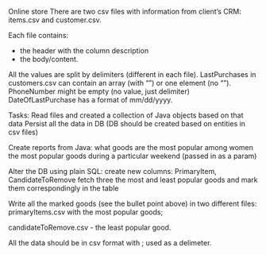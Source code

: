 Online store
There are two csv files with information from client’s CRM: items.csv and customer.csv. 

Each file contains:
- the header with the column description 
- the body/content. 

All the values are split by delimiters (different in each file). 
LastPurchases in customers.csv can contain an array (with “”) or one element (no “”).
PhoneNumber might be empty (no value, just delimiter)
DateOfLastPurchase has a format of mm/dd/yyyy. 

Tasks:
Read files and created a collection of Java objects based on that data
Persist all the data in DB (DB should be created based on entities in csv files)

Create reports from Java:
what goods are the most popular among women
the most popular goods during a particular weekend (passed in as a param)

Alter the DB using plain SQL:
create new columns: PrimaryItem, CandidateToRemove
fetch three the most and least popular goods and mark them correspondingly in the table

Write all the marked goods (see the bullet point above) in two different files: 
primaryItems.csv with the most popular goods; 

candidateToRemove.csv - the least popular good. 

All the data should be in csv format with ; used as a delimeter.
